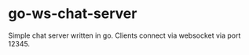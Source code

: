 # go-ws-chat-server

Simple chat server written in go. Clients connect via websocket via port 12345.
